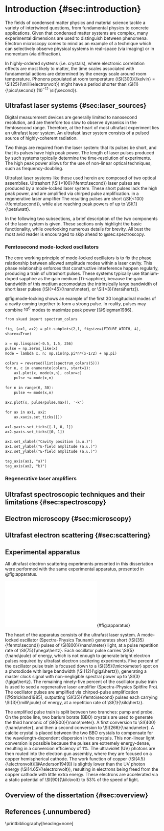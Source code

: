 
# Introduction {#sec:introduction}

The fields of condensed matter physics and material science tackle a variety of intertwined questions, from fundamental physics to concrete applications.  Given that condensed matter systems are complex, many experimental dimensions are used to distinguish between phenomena. Electron microscopy comes to mind as an example of a technique which can selectively observe physical systems in real-space (via imaging) or in momentum (via diffraction).

In highly-ordered systems (i.e. crystals), where electronic correlation effects are most likely to matter, the time scales associated with fundamental actions are determined by the energy scale around room temperature. Phonons populated at room temperature (\SI{300}{\kelvin} = \SI{25}{\milli\electronvolt}) might have a period shorter than \SI{1}{\pico\second} ($10^{-12}$ \si{\second}).

## Ultrafast laser systems {#sec:laser_sources}

Digital measurement devices are generally limited to nanosecond resolution, and are therefore too slow to observe dynamics in the femtosecond range. Therefore, at the heart of most ultrafast experiment lies an ultrafast laser system. An ultrafast laser system consists of a pulsed source of highly-coherent radiation. 

Two things are required from the laser system: that its pulses be short, and that its pulses have high peak power. The length of laser pulses produced by such systems typically determine the time-resolution of experiments. The high peak power allows for the use of non-linear optical techniques, such as frequency-doubling.

Ultrafast laser systems like those used herein are composed of two optical assemblies. Ultrashort (\SI{<100}{\femto\second}) laser pulses are produced by a mode-locked laser system. These short pulses lack the high peak power, and are amplified via chirped pulse amplification. in a regenerative laser amplifier The resulting pulses are short (\SI{<100}{\femto\second}), while also reaching peak powers of up to \SI{1}{\peta\watt}.

In the following two subsections, a brief description of the two components of the laser system is given. These sections only highlight the basic functionality, while overlooking numerous details for brevity. All bust the most avid reader is encouraged to skip ahead to @sec:spectroscopy.

### Femtosecond mode-locked oscillators

The core working principle of mode-locked oscillators is to fix the phase relationship between allowed amplitude modes within a laser cavity. This phase relationship enforces that constructive interference happen regularly, producing a train of ultrashort pulses. These systems typically use titanium-doped sapphire as the gain medium (Ti-sapphire), because the gain bandwidth of this medium accomodates the intrinsically large bandwidth of short laser pulses (\SI{>45}{\nano\meter}, or \SI{>3}{\tera\hertz}).

@fig:mode-locking shows an example of the first 30 longitudinal modes of a cavity coming together to form a strong pulse. In reality, pulses may combine $10^6$ modes to maximize peak power [@Siegman1986].

```{#fig:mode-locking .matplotlib caption="Demonstration of how phase relationship between amplitude modes in a laser cavity can lead to a strong pulse. **a)** The first six longitudinal modes of a laser cavity. **b)** Combination of the first 30 modes of the cavity creates a very strong pulse in the center of the cavity."}
from skued import spectrum_colors

fig, (ax1, ax2) = plt.subplots(2,1, figsize=(FIGURE_WIDTH, 4), sharex=True)

x = np.linspace(-0.5, 1.5, 256)
pulse = np.zeros_like(x)
mode = lambda x, n: np.sin(np.pi*n*(x-1/2) + np.pi)

colors = reversed(list(spectrum_colors(5)))
for n, c in enumerate(colors, start=1):
    ax1.plot(x, mode(x,n), color=c)
    pulse += mode(x,n)

for n in range(6, 30):
    pulse += mode(x,n)

ax2.plot(x, pulse/pulse.max(), '-k')

for ax in ax1, ax2:
    ax.xaxis.set_ticks([])

ax1.yaxis.set_ticks([-1, 0, 1])
ax2.yaxis.set_ticks([0, 1])

ax2.set_xlabel("Cavity position (a.u.)")
ax1.set_ylabel("E-field amplitude (a.u.)")
ax2.set_ylabel("E-field amplitude (a.u.)")

tag_axis(ax1, "a)")
tag_axis(ax2, "b)")
```

### Regenerative laser amplifiers


## Ultrafast spectroscopic techniques and their limitations {#sec:spectroscopy}

## Electron microscopy {#sec:microscopy}

## Ultrafast electron scattering {#sec:scattering}

## Experimental apparatus

All ultrafast electron scattering experiments presented in this dissertation were performed with the same experimental apparatus, presented in @fig:apparatus.

![Experimental setup diagram for the ultrafast electron scatterign instrument.](diagrams/experimental_setup.pdf){#fig:apparatus}

The heart of the apparatus consists of the ultrafast laser system. A mode-locked oscillator (Spectra-Physics Tsunami) generates short (\SI{35}{\femto\second}) pulses of \SI{800}{\nano\meter} light, at a pulse repetition rate of \SI{75}{\mega\hertz}. Each oscillator pulse carries \SI{5}{\nano\joule} of energy, which is not enough to generate bright electron pulses required by ultrafast electron scattering experiments. Five percent of the oscillator pulse train is focused down to a \SI{35}{\micro\meter} spot on a photodiode with large bandwidth (\SI{12}{\giga\hertz}), generating a master clock signal with non-negligible spectral power up to \SI{3}{\giga\hertz}. The remaining ninety-five percent of the oscillator pulse train is used to seed a regenerative laser amplifier (Spectra-Physics Spitfire Pro). The oscillator pulses are amplified via chirped-pulse amplification [@Strickland1985], outputting \SI{35}{\femto\second} pulses each carrying \SI{3}{\milli\joule} of energy, at a repetition rate of \SI{1}{\kilo\hertz}.

The amplified pulse train is split between two branches: pump and probe. On the probe line, two barium borate (BBO) crystals are used to generate the third harmonic of \SI{800}{\nano\meter}. A first conversion to \SI{400}{\nano\meter}, and then a second conversion to \SI{266}{\nano\meter}. A calcite crystal is placed between the two BBO crystals to compensate for the wavelength-dependent dispersion in the crystals. This non-linear light conversion is possible because the pulses are extremely energy-dense, resulting in a conversion efficiency of 1%. The ultraviolet (UV) photons are then routed into the electron gun assembly, where they are focused on a copper hemispherical cathode. The work function of copper (\SI{4.5}{\electronvolt}[@Anderson1949]) is slightly lower than the UV photon energy (\SI{4.65}{\electronvolt}), resulting in electrons being freed from the copper cathode with little extra energy. These electrons are accelerated via a static potential of \SI{90}{\kilo\volt} to 53% of the speed of light.


## Overview of the dissertation {#sec:overview}

## References {.unnumbered}

\printbibliography[heading=none]
